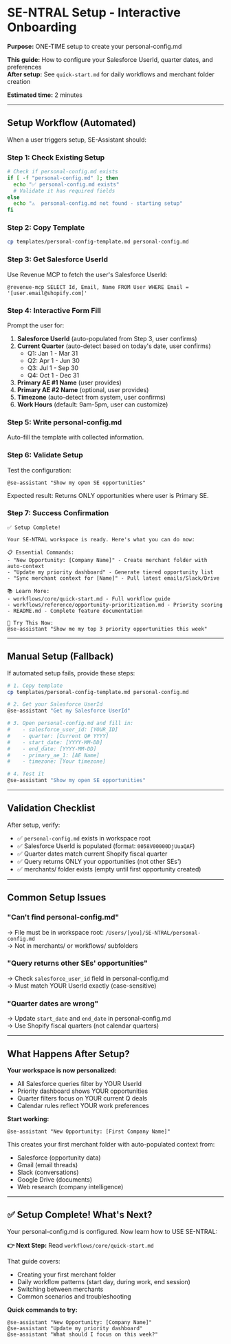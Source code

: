 # SE-NTRAL Setup - Interactive Onboarding

**Purpose:** ONE-TIME setup to create your personal-config.md

**This guide:** How to configure your Salesforce UserId, quarter dates, and preferences  
**After setup:** See `quick-start.md` for daily workflows and merchant folder creation

**Estimated time:** 2 minutes

---

## Setup Workflow (Automated)

When a user triggers setup, SE-Assistant should:

### Step 1: Check Existing Setup
```bash
# Check if personal-config.md exists
if [ -f "personal-config.md" ]; then
  echo "✅ personal-config.md exists"
  # Validate it has required fields
else
  echo "⚠️  personal-config.md not found - starting setup"
fi
```

### Step 2: Copy Template
```bash
cp templates/personal-config-template.md personal-config.md
```

### Step 3: Get Salesforce UserId
Use Revenue MCP to fetch the user's Salesforce UserId:
```
@revenue-mcp SELECT Id, Email, Name FROM User WHERE Email = '[user.email@shopify.com]'
```

### Step 4: Interactive Form Fill
Prompt the user for:
1. **Salesforce UserId** (auto-populated from Step 3, user confirms)
2. **Current Quarter** (auto-detect based on today's date, user confirms)
   - Q1: Jan 1 - Mar 31
   - Q2: Apr 1 - Jun 30
   - Q3: Jul 1 - Sep 30
   - Q4: Oct 1 - Dec 31
3. **Primary AE #1 Name** (user provides)
4. **Primary AE #2 Name** (optional, user provides)
5. **Timezone** (auto-detect from system, user confirms)
6. **Work Hours** (default: 9am-5pm, user can customize)

### Step 5: Write personal-config.md
Auto-fill the template with collected information.

### Step 6: Validate Setup
Test the configuration:
```
@se-assistant "Show my open SE opportunities"
```

Expected result: Returns ONLY opportunities where user is Primary SE.

### Step 7: Success Confirmation
```
✅ Setup Complete!

Your SE-NTRAL workspace is ready. Here's what you can do now:

📋 Essential Commands:
- "New Opportunity: [Company Name]" - Create merchant folder with auto-context
- "Update my priority dashboard" - Generate tiered opportunity list
- "Sync merchant context for [Name]" - Pull latest emails/Slack/Drive

📚 Learn More:
- workflows/core/quick-start.md - Full workflow guide
- workflows/reference/opportunity-prioritization.md - Priority scoring
- README.md - Complete feature documentation

🎯 Try This Now:
@se-assistant "Show me my top 3 priority opportunities this week"
```

---

## Manual Setup (Fallback)

If automated setup fails, provide these steps:

```bash
# 1. Copy template
cp templates/personal-config-template.md personal-config.md

# 2. Get your Salesforce UserId
@se-assistant "Get my Salesforce UserId"

# 3. Open personal-config.md and fill in:
#    - salesforce_user_id: [YOUR_ID]
#    - quarter: [Current Q# YYYY]
#    - start_date: [YYYY-MM-DD]
#    - end_date: [YYYY-MM-DD]
#    - primary_ae_1: [AE Name]
#    - timezone: [Your timezone]

# 4. Test it
@se-assistant "Show my open SE opportunities"
```

---

## Validation Checklist

After setup, verify:
- ✅ `personal-config.md` exists in workspace root
- ✅ Salesforce UserId is populated (format: `0058V00000DjUuaQAF`)
- ✅ Quarter dates match current Shopify fiscal quarter
- ✅ Query returns ONLY your opportunities (not other SEs')
- ✅ merchants/ folder exists (empty until first opportunity created)

---

## Common Setup Issues

### "Can't find personal-config.md"
→ File must be in workspace root: `/Users/[you]/SE-NTRAL/personal-config.md`  
→ Not in merchants/ or workflows/ subfolders

### "Query returns other SEs' opportunities"
→ Check `salesforce_user_id` field in personal-config.md  
→ Must match YOUR UserId exactly (case-sensitive)

### "Quarter dates are wrong"
→ Update `start_date` and `end_date` in personal-config.md  
→ Use Shopify fiscal quarters (not calendar quarters)

---

## What Happens After Setup?

**Your workspace is now personalized:**
- All Salesforce queries filter by YOUR UserId
- Priority dashboard shows YOUR opportunities
- Quarter filters focus on YOUR current Q deals
- Calendar rules reflect YOUR work preferences

**Start working:**
```
@se-assistant "New Opportunity: [First Company Name]"
```

This creates your first merchant folder with auto-populated context from:
- Salesforce (opportunity data)
- Gmail (email threads)
- Slack (conversations)
- Google Drive (documents)
- Web research (company intelligence)

---

## ✅ Setup Complete! What's Next?

Your personal-config.md is configured. Now learn how to USE SE-NTRAL:

**👉 Next Step:** Read `workflows/core/quick-start.md`

That guide covers:
- Creating your first merchant folder
- Daily workflow patterns (start day, during work, end session)
- Switching between merchants
- Common scenarios and troubleshooting

**Quick commands to try:**
```
@se-assistant "New Opportunity: [Company Name]"
@se-assistant "Update my priority dashboard"  
@se-assistant "What should I focus on this week?"
```

